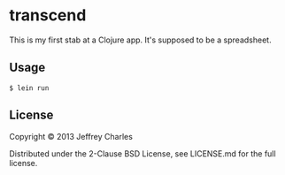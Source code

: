 # transcend

This is my first stab at a Clojure app. It's supposed to be a spreadsheet.

## Usage

    $ lein run

## License

Copyright © 2013 Jeffrey Charles

Distributed under the 2-Clause BSD License, see LICENSE.md for the full license.
